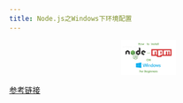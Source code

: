```yaml
---
title: Node.js之Windows下环境配置
---
```


<p align="center">
  <a href="https://vuejs.org" target="_blank" rel="noopener noreferrer">
    <img width="100" src="./photo-how-to-install-npm-and-node-in-windows.png" alt="Vue logo"/>
  </a>
</p>

[参考链接](https://blog.csdn.net/qq_27626333/article/details/77857223)
